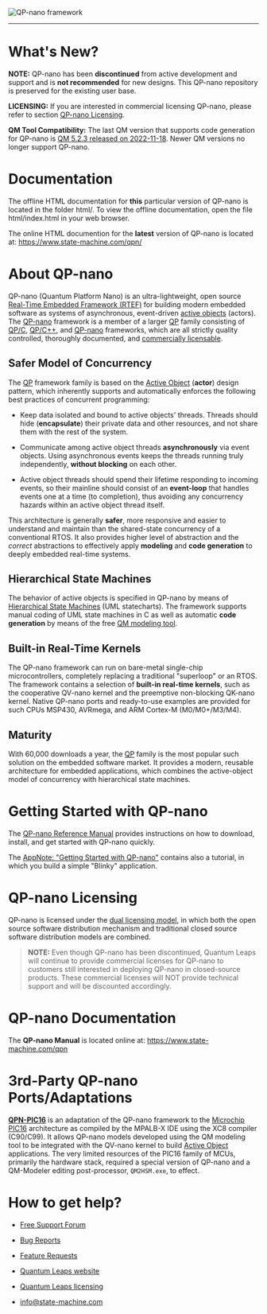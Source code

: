 ![QP-nano framework](https://www.state-machine.com/img/qpn_banner.jpg)

---------------------------------------------------------------------------
# What's New?

**NOTE:** QP-nano has been **discontinued** from active development
and support and is **not recommended** for new designs. This QP-nano
repository is preserved for the existing user base.


**LICENSING:** If you are interested in commercial licensing QP-nano,
please refer to section [QP-nano Licensing](#qp-nano-licensing).


**QM Tool Compatibility:** The last QM version that supports code
generation for QP-nano is
[QM 5.2.3 released on 2022-11-18](https://www.state-machine.com/qm/history.html#qm_5_2_3).
Newer QM versions no longer support QP-nano.


# Documentation
The offline HTML documentation for **this** particular version of QP-nano
is located in the folder html/. To view the offline documentation, open
the file html/index.html in your web browser.

The online HTML documention for the **latest** version of QP-nano is located
at: https://www.state-machine.com/qpn/


# About QP-nano
QP-nano (Quantum Platform Nano) is an ultra-lightweight, open source
[Real-Time Embedded Framework (RTEF)][RTEF] for building modern embedded
software as systems of asynchronous, event-driven [active objects][Active]
(actors). The [QP-nano] framework is a member of a larger [QP] family
consisting of [QP/C], [QP/C++], and [QP-nano] frameworks, which are all
strictly quality controlled, thoroughly documented, and [commercially
licensable][Lic].

## Safer Model of Concurrency
The [QP] framework family is based on the [Active Object][Active] (**actor**)
design pattern, which inherently supports and automatically enforces the
following best practices of concurrent programming:

- Keep data isolated and bound to active objects' threads. Threads should
hide (**encapsulate**) their private data and other resources, and not
share them with the rest of the system.

- Communicate among active object threads **asynchronously** via event
objects. Using asynchronous events keeps the threads running truly
independently, **without blocking** on each other.

- Active object threads should spend their lifetime responding to incoming
events, so their mainline should consist of an **event-loop** that handles
events one at a time (to completion), thus avoiding any concurrency hazards
within an active object thread itself.

This architecture is generally **safer**, more responsive and easier to
understand and maintain than the shared-state concurrency of a conventional
RTOS. It also provides higher level of abstraction and the *correct*
abstractions to effectively apply **modeling** and **code generation** to
deeply embedded real-time systems.

## Hierarchical State Machines
The behavior of active objects is specified in QP-nano by means of
[Hierarchical State Machines][HSM] (UML statecharts). The framework
supports manual coding of UML state machines in C as well as automatic
**code generation** by means of the free [QM modeling tool][QM].

## Built-in Real-Time Kernels
The QP-nano framework can run on bare-metal single-chip microcontrollers,
completely replacing a traditional "superloop" or an RTOS. The framework
contains a selection of **built-in real-time kernels**, such as the
cooperative QV-nano kernel and the preemptive non-blocking QK-nano kernel.
Native QP-nano ports and ready-to-use examples are provided for such CPUs
MSP430, AVRmega, and ARM Cortex-M (M0/M0+/M3/M4).

## Maturity
With 60,000 downloads a year, the [QP] family is the most popular such
solution on the embedded software market. It provides a modern, reusable
architecture for embedded applications, which combines the active-object
model of concurrency with hierarchical state machines.


# Getting Started with QP-nano
The [QP-nano Reference Manual](https://www.state-machine.com/qpn/) provides
instructions on how to download, install, and get started with QP-nano quickly.

The [AppNote: "Getting Started with QP-nano"][AN] contains also a tutorial,
in which you build a simple "Blinky" application.


# QP-nano Licensing
QP-nano is licensed under the
[dual licensing model](https://www.state-machine.com/licensing),
in which both the open source software distribution mechanism and
traditional closed source software distribution models are combined.

> **NOTE:** Even though QP-nano has been discontinued, Quantum Leaps will
continue to provide commercial licenses for QP-nano to customers still
interested in deploying QP-nano in closed-source products. These commercial
licenses will NOT provide technical support and will be discounted accordingly.


# QP-nano Documentation
The **QP-nano Manual** is located online at: https://www.state-machine.com/qpn


# 3rd-Party QP-nano Ports/Adaptations

[<b>QPN-PIC16</b>](https://github.com/aschatte/qpn) is an adaptation of the
 QP-nano framework to the
[Microchip PIC16](https://www.microchip.com/en-us/products/microcontrollers-and-microprocessors/8-bit-mcus/pic-mcus)
architecture as compiled by the MPALB-X IDE using the XC8 compiler (C90/C99).
It allows QP-nano models developed using the QM modeling tool to be integrated
with the QV-nano kernel to build
[Active Object](https://www.state-machine.com/active-object) applications.
The very limited resources of the PIC16 family of MCUs, primarily the hardware
stack, required a special version of QP-nano and a QM-Modeler editing
post-processor, `QM2HSM.exe`, to effect.


# How to get help?
- [Free Support Forum](https://sourceforge.net/p/qpc/discussion/668726)
- [Bug Reports](https://sourceforge.net/p/qpc/bugs/)
- [Feature Requests](https://sourceforge.net/p/qpc/feature-requests/)
- [Quantum Leaps website](https://www.state-machine.com)
- [Quantum Leaps licensing](https://www.state-machine.com/licensing)
- [info@state-machine.com](mailto:info@state-machine.com)

   [RTEF]: <https://www.state-machine.com/doc/concepts#RTEF>
   [QP]: <https://www.state-machine.com/products/#QP>
   [QP/C]: <https://www.state-machine.com/qpc>
   [QP/C++]: <https://www.state-machine.com/qpcpp>
   [QP-nano]: <https://www.state-machine.com/qpn>
   [QM]: <https://www.state-machine.com/qm>
   [Active]: <https://www.state-machine.com/doc/concepts#Active>
   [HSM]: <https://www.state-machine.com/doc/concepts#HSM>
   [Lic]: <https://www.state-machine.com/licensing>
   [AN]: <https://www.state-machine.com/doc/AN_Getting_Started_with_QP-nano.pdf>
